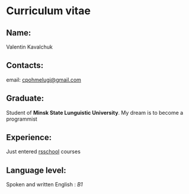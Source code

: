 # Curriculum vitae

## Name:
Valentin Kavalchuk

## Contacts:
email: cpohmelugi@gmail.com

## Graduate:
Student of **Minsk State Lunguistic University**. My dream is to become a programmist

## Experience:
Just entered [rsschool](https://rs.school/) courses

## Language level:
Spoken and written English : *B1*